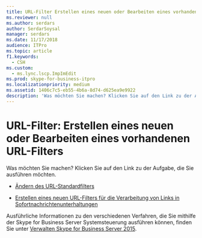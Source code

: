 ```yaml
---
title: URL-Filter Erstellen eines neuen oder Bearbeiten eines vorhandenen URL-Filters
ms.reviewer: null
ms.author: serdars
author: SerdarSoysal
manager: serdars
ms.date: 11/17/2018
audience: ITPro
ms.topic: article
f1.keywords:
  - CSH
ms.custom:
  - ms.lync.lscp.ImpImEdit
ms.prod: skype-for-business-itpro
ms.localizationpriority: medium
ms.assetid: 1406c7c5-eb55-4b6a-8d74-d625ea9e9922
description: 'Was möchten Sie machen? Klicken Sie auf den Link zu der Aufgabe, die Sie ausführen möchten.'
---
```


# <a name="url-filter-create-new-or-edit-existing"></a>URL-Filter: Erstellen eines neuen oder Bearbeiten eines vorhandenen URL-Filters

Was möchten Sie machen? Klicken Sie auf den Link zu der Aufgabe, die Sie ausführen möchten.

- [Ändern des URL-Standardfilters](/previous-versions/office/lync-server-2013/lync-server-2013-modify-the-default-url-filter)

- [Erstellen eines neuen URL-Filters für die Verarbeitung von Links in Sofortnachrichtenunterhaltungen](/previous-versions/office/lync-server-2013/lync-server-2013-create-a-new-url-filter-to-handle-hyperlinks-in-im-conversations)

Ausführliche Informationen zu den verschiedenen Verfahren, die Sie mithilfe der Skype for Business Server Systemsteuerung ausführen können, finden Sie unter [Verwalten Skype for Business Server 2015](../../manage/manage.md).